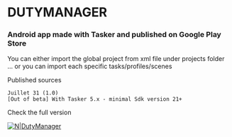 # DUTYMANAGER

### Android app made with Tasker and published on Google Play Store

You can either import the global project from xml file under projects folder ... or you can import each specific tasks/profiles/scenes

Published sources
```
Juillet 31 (1.0) 
[Out of beta] With Tasker 5.x - minimal Sdk version 21+
```

Check the full version

[![N|DutyManager](https://upload.wikimedia.org/wikipedia/commons/c/cd/Get_it_on_Google_play.svg)](https://play.google.com/store/apps/details?id=fr.baudbox.apps.dutymanager)
